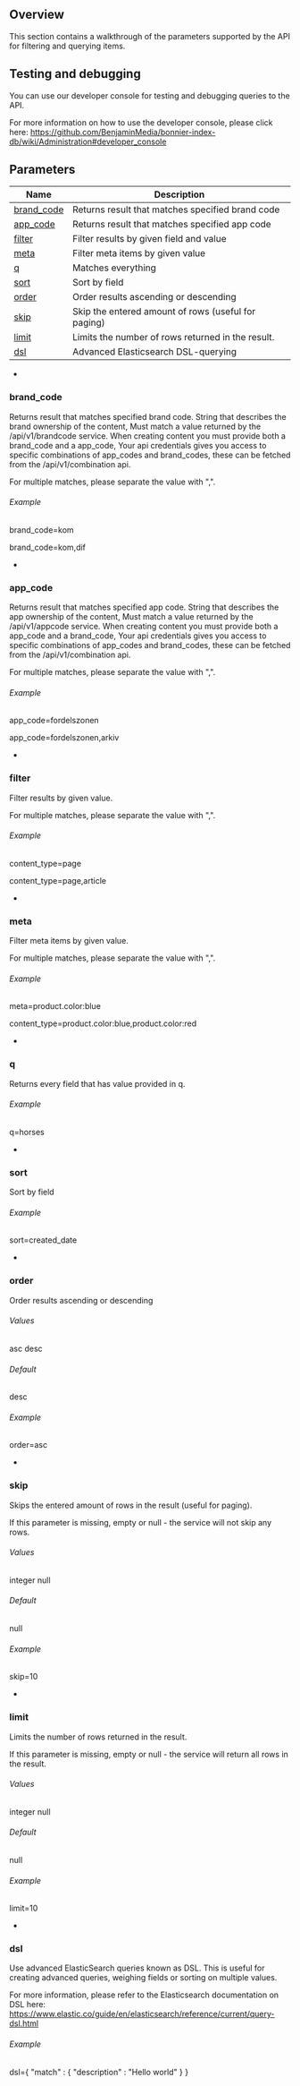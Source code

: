 ## Overview
This section contains a walkthrough of the parameters supported by the API for filtering and querying items.

## Testing and debugging
You can use our developer console for testing and debugging queries to the API. 

For more information on how to use the developer console, please click here:
https://github.com/BenjaminMedia/bonnier-index-db/wiki/Administration#developer_console

## Parameters

|Name|Description|
|---|---|
|[brand_code](#parameter_brand_code)|Returns result that matches specified brand code|
|[app_code](#parameter_app_code)|Returns result that matches specified app code|
|[filter](#parameter_filter)|Filter results by given field and value|
|[meta](#parameter_meta)|Filter meta items by given value|
|[q](#parameter_q)|Matches everything|
|[sort](#parameter_sort)|Sort by field|
|[order](#parameter_order)|Order results ascending or descending|
|[skip](#parameter_skip)|Skip the entered amount of rows (useful for paging)|
|[limit](#parameter_limit)|Limits the number of rows returned in the result.|
|[dsl](#parameter_dsl)|Advanced Elasticsearch DSL-querying|

-

### <a name="parameter_brand_code"></a> brand_code
Returns result that matches specified brand code. 
String that describes the brand ownership of the content, Must match a value returned by the /api/v1/brandcode service. When creating content you must provide both a brand_code and a app_code, Your api credentials gives you access to specific combinations of app_codes and brand_codes, these can be fetched from the /api/v1/combination api.

For multiple matches, please separate the value with ",".

###### Example
brand_code=kom

brand_code=kom,dif

-

### <a name="parameter_app_code"></a> app_code
Returns result that matches specified app code. 
String that describes the app ownership of the content, Must match a value returned by the /api/v1/appcode service. When creating content you must provide both a app_code and a brand_code, Your api credentials gives you access to specific combinations of app_codes and brand_codes, these can be fetched from the /api/v1/combination api.

For multiple matches, please separate the value with ",".

###### Example
app_code=fordelszonen

app_code=fordelszonen,arkiv

-

### <a name="parameter_filter"></a> filter
Filter results by given value. 

For multiple matches, please separate the value with ",".

###### Example
content_type=page

content_type=page,article

-

### <a name="parameter_meta"></a> meta
Filter meta items by given value. 

For multiple matches, please separate the value with ",".

###### Example
meta=product.color:blue

content_type=product.color:blue,product.color:red

-

### <a name="parameter_q"></a> q
Returns every field that has value provided in q.

###### Example
q=horses

-

### <a name="parameter_sort"></a> sort
Sort by field

###### Example
sort=created_date

-

### <a name="parameter_order"></a> order
Order results ascending or descending

###### Values
asc
desc

###### Default
desc

###### Example
order=asc

-

### <a name="parameter_skip"></a> skip
Skips the entered amount of rows in the result (useful for paging).

If this parameter is missing, empty or null - the service will not skip any rows.

###### Values
integer
null

###### Default
null

###### Example
skip=10

-

### <a name="parameter_limit"></a> limit
Limits the number of rows returned in the result.

If this parameter is missing, empty or null - the service will return all rows in the result.

###### Values
integer
null

###### Default
null

###### Example
limit=10

-

### <a name="parameter_dsl"></a> dsl
Use advanced ElasticSearch queries known as DSL. This is useful for creating advanced queries, weighing fields or sorting on multiple values.

For more information, please refer to the Elasticsearch documentation on DSL here:
https://www.elastic.co/guide/en/elasticsearch/reference/current/query-dsl.html

###### Example
dsl={ "match" : { "description" : "Hello world" } }